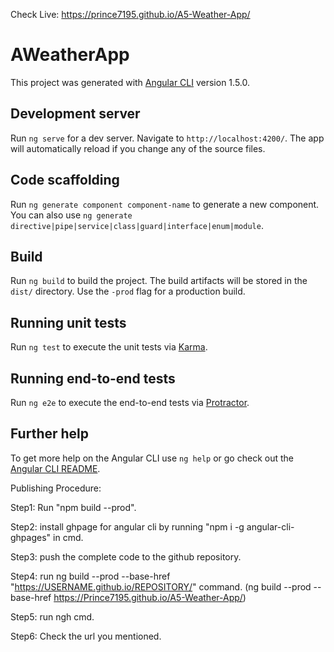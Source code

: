 Check Live: https://prince7195.github.io/A5-Weather-App/

# AWeatherApp

This project was generated with [Angular CLI](https://github.com/angular/angular-cli) version 1.5.0.

## Development server

Run `ng serve` for a dev server. Navigate to `http://localhost:4200/`. The app will automatically reload if you change any of the source files.

## Code scaffolding

Run `ng generate component component-name` to generate a new component. You can also use `ng generate directive|pipe|service|class|guard|interface|enum|module`.

## Build

Run `ng build` to build the project. The build artifacts will be stored in the `dist/` directory. Use the `-prod` flag for a production build.

## Running unit tests

Run `ng test` to execute the unit tests via [Karma](https://karma-runner.github.io).

## Running end-to-end tests

Run `ng e2e` to execute the end-to-end tests via [Protractor](http://www.protractortest.org/).

## Further help

To get more help on the Angular CLI use `ng help` or go check out the [Angular CLI README](https://github.com/angular/angular-cli/blob/master/README.md).


Publishing Procedure:

Step1: Run "npm build --prod".

Step2: install ghpage for angular cli by running "npm i -g angular-cli-ghpages" in cmd.

Step3: push the complete code to the github repository.

Step4: run ng build --prod --base-href "https://USERNAME.github.io/REPOSITORY/" command. (ng build --prod --base-href https://Prince7195.github.io/A5-Weather-App/)

Step5: run ngh cmd.

Step6: Check the url you mentioned.